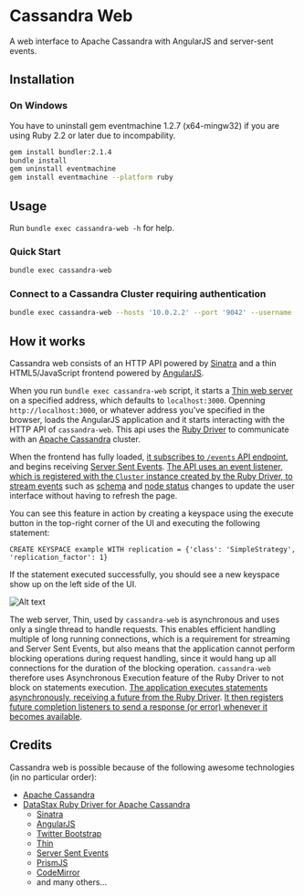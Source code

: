 # Cassandra Web

A web interface to Apache Cassandra with AngularJS and server-sent events.

## Installation

<!-- ```bash
gem install cassandra-web
``` -->

### On Windows

You have to uninstall gem eventmachine 1.2.7 (x64-mingw32) if you are using Ruby 2.2 or later due to incompability.

```bash
gem install bundler:2.1.4
bundle install
gem uninstall eventmachine
gem install eventmachine --platform ruby
```

<!-- ## Uninstallation

### On Windows

```bash
gem uninstall cassandra-web sinatra thin tilt rack-cors rack-parser cassandra-driver rake rack eventmachine
gem cleanup
``` -->

## Usage

<!-- Run `cassandra-web -h` for help. -->

Run `bundle exec cassandra-web -h` for help.

### Quick Start

<!-- ```bash
cassandra-web
``` -->

```bash
bundle exec cassandra-web
```

### Connect to a Cassandra Cluster requiring authentication

<!-- ```bash
cassandra-web --hosts '10.0.2.2' --port '9042' --username 'cassweb' --password 'myPassword'
``` -->

```bash
bundle exec cassandra-web --hosts '10.0.2.2' --port '9042' --username 'cassweb' --password 'myPassword'
```

## How it works

Cassandra web consists of an HTTP API powered by [Sinatra](https://github.com/sinatra/sinatra) and a thin HTML5/JavaScript frontend powered by [AngularJS](https://angularjs.org/).

When you run `bundle exec cassandra-web` script, it starts a [Thin web server](http://code.macournoyer.com/thin/) on a specified address, which defaults to `localhost:3000`. Openning `http://localhost:3000`, or whatever address you've specified in the browser, loads the AngularJS application and it starts interacting with the HTTP API of `cassandra-web`. This api uses the [Ruby Driver](http://datastax.github.io/ruby-driver/) to communicate with an [Apache Cassandra](http://cassandra.apache.org/) cluster.

When the frontend has fully loaded, [it subscribes to `/events` API endpoint](https://github.com/avalanche123/cassandra-web/blob/master/app/public/js/cassandra.js#L108), and begins receiving [Server Sent Events](http://www.w3.org/TR/2012/WD-eventsource-20120426/). [The API uses an event listener, which is registered with the `Cluster` instance created by the Ruby Driver, to stream events](https://github.com/avalanche123/cassandra-web/blob/master/app/helpers/sse.rb#L43-L56) such as [schema](https://github.com/avalanche123/cassandra-web/blob/master/app/helpers/sse.rb#L29-L39) and [node status](https://github.com/avalanche123/cassandra-web/blob/master/app/helpers/sse.rb#L13-L27) changes to update the user interface without having to refresh the page.

You can see this feature in action by creating a keyspace using the execute button in the top-right corner of the UI and executing the following statement:

```cql
CREATE KEYSPACE example WITH replication = {'class': 'SimpleStrategy', 'replication_factor': 1}
```

If the statement executed successfully, you should see a new keyspace show up on the left side of the UI.

![Alt text](https://raw.githubusercontent.com/avalanche123/cassandra-web/master/animation.gif "Create Keyspace")

The web server, Thin, used by `cassandra-web` is asynchronous and uses only a single thread to handle requests. This enables efficient handling multiple of long running connections, which is a requirement for streaming and Server Sent Events, but also means that the application cannot perform blocking operations during request handling, since it would hang up all connections for the duration of the blocking operation. `cassandra-web` therefore uses Asynchronous Execution feature of the Ruby Driver to not block on statements execution. [The application executes statements asynchronously, receiving a future from the Ruby Driver](https://github.com/avalanche123/cassandra-web/blob/master/app.rb#L88). [It then registers future completion listeners to send a response (or error) whenever it becomes available](https://github.com/avalanche123/cassandra-web/blob/master/app/helpers/async.rb#L7-L40).

## Credits

Cassandra web is possible because of the following awesome technologies (in no particular order):

* [Apache Cassandra](http://cassandra.apache.org/)
* [DataStax Ruby Driver for Apache Cassandra](http://datastax.github.io/ruby-driver/)
    * [Sinatra](https://github.com/sinatra/sinatra)
    * [AngularJS](https://angularjs.org/)
    * [Twitter Bootstrap](http://getbootstrap.com/)
    * [Thin](http://code.macournoyer.com/thin/)
    * [Server Sent Events](http://www.w3.org/TR/2012/WD-eventsource-20120426/)
    * [PrismJS](http://prismjs.com/)
    * [CodeMirror](http://codemirror.net/)
    * and many others...
